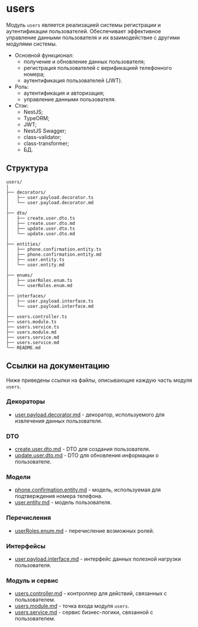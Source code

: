# users

Модуль `users` является реализацией системы регистрации и аутентификации пользователей. Обеспечивает эффективное управление данными пользователя и их взаимодействие с другими модулями системы.

- Основной функционал:
  - получение и обновление данных пользователя;
  - регистрация пользователей с верификацией телефонного номера;
  - аутентификация пользователей (JWT).
- Роль:
  - аутентификация и авторизация;
  - управление данными пользователя.
- Стэк:
  - NestJS;
  - TypeORM;
  - JWT;
  - NestJS Swagger;
  - class-validator;
  - class-transformer;
  - БД.

## Структура
```
users/
│
├── decorators/
│   ├── user.payload.decorator.ts
│   └── user.payload.decorator.md
│
├── dto/
│   ├── create.user.dto.ts
│   ├── create.user.dto.md
│   ├── update.user.dto.ts
│   └── update.user.dto.md
│
├── entities/
│   ├── phone.confirmation.entity.ts
│   ├── phone.confirmation.entity.md
│   ├── user.entity.ts
│   └── user.entity.md
│
├── enums/
│   ├── userRoles.enum.ts
│   └── userRoles.enum.md
│
├── interfaces/
│   ├── user.payload.interface.ts
│   └── user.payload.interface.md
│
├── users.controller.ts
├── users.module.ts
├── users.service.ts
├── users.module.md
├── users.service.md
├── users.service.md
└── README.md
```

## Ссылки на документацию

Ниже приведены ссылки на файлы, описывающие каждую часть модуля `users`.

### Декораторы
- [user.payload.decorator.md](users/decorators/user.payload.decorator.md) - декоратор, используемого для извлечения данных пользователя.

### DTO
- [create.user.dto.md](users/dto/create.user.dto.md) - DTO для создания пользователя.
- [update.user.dto.md](users/dto/update.user.dto.md) - DTO для обновления информации о пользователе.

### Модели
- [phone.confirmation.entity.md](users/entities/phone.confirmation.entity.md) - модель, используемая для подтверждения номера телефона.
- [user.entity.md](users/entities/user.entity.md) - модель пользователя.

### Перечисления
- [userRoles.enum.md](users/enums/userRoles.enum.md) - перечисление возможных ролей.

### Интерфейсы
- [user.payload.interface.md](users/interfaces/user.payload.interface.md) - интерфейс данных полезной нагрузки пользователя.

### Модуль и сервис
- [users.controller.md](users/users.controller.md) - контроллер для действий, связанных с пользователем.
- [users.module.md](users/users.module.md) - точка входа модуля `users`.
- [users.service.md](users/users.service.md) - сервис бизнес-логики, связанной с пользователем.
